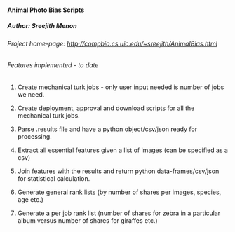 #### Animal Photo Bias Scripts
##### Author: Sreejith Menon

###### Project home-page: http://compbio.cs.uic.edu/~sreejith/AnimalBias.html

###### Features implemented - to date
1. Create mechanical turk jobs - only user input needed is number of jobs we need.

2. Create deployment, approval and download scripts for all the mechanical turk jobs.

3. Parse .results file and have a python object/csv/json ready for processing. 

4. Extract all essential features given a list of images (can be specified as a csv)

5. Join features with the results and return python data-frames/csv/json for statistical calculation.

6. Generate general rank lists (by number of shares per images, species, age etc.)

7. Generate a per job rank list (number of shares for zebra in a particular album versus number of shares for giraffes etc.)




